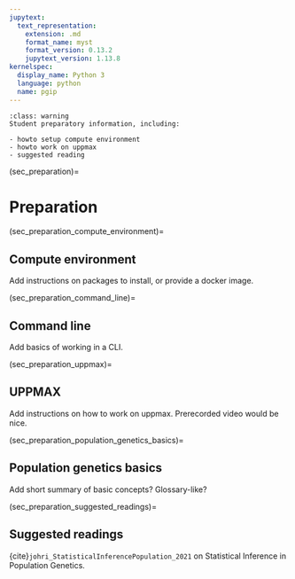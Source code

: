 ```yaml
---
jupytext:
  text_representation:
    extension: .md
    format_name: myst
    format_version: 0.13.2
    jupytext_version: 1.13.8
kernelspec:
  display_name: Python 3
  language: python
  name: pgip
---
```


```{admonition} FIXME
:class: warning
Student preparatory information, including:

- howto setup compute environment
- howto work on uppmax
- suggested reading
```


(sec_preparation)=

# Preparation


(sec_preparation_compute_environment)=

## Compute environment

Add instructions on packages to install, or provide a docker image.

(sec_preparation_command_line)=

## Command line

Add basics of working in a CLI.

(sec_preparation_uppmax)=

## UPPMAX

Add instructions on how to work on uppmax. Prerecorded video would be nice.

(sec_preparation_population_genetics_basics)=


## Population genetics basics

Add short summary of basic concepts? Glossary-like?


(sec_preparation_suggested_readings)=

## Suggested readings

{cite}`johri_StatisticalInferencePopulation_2021` on Statistical
Inference in Population Genetics.
